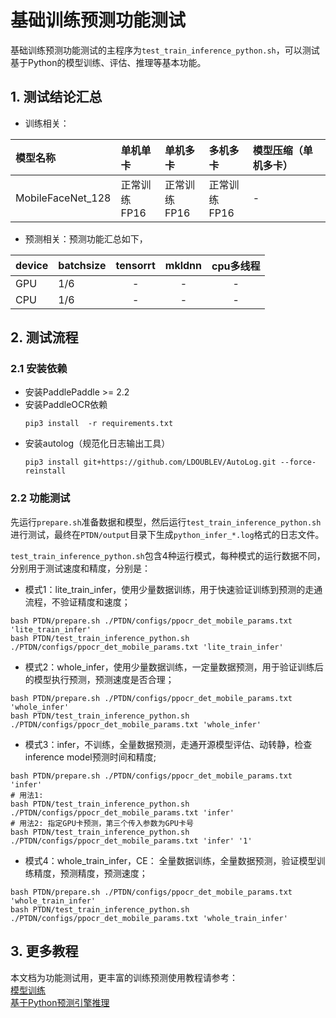 # 基础训练预测功能测试

基础训练预测功能测试的主程序为`test_train_inference_python.sh`，可以测试基于Python的模型训练、评估、推理等基本功能。

## 1. 测试结论汇总

- 训练相关：

| 模型名称 | 单机单卡 | 单机多卡 | 多机多卡 | 模型压缩（单机多卡） |
|   :----  |    :----  |  :----   |  :----   |  :----   |
| MobileFaceNet_128| 正常训练 <br> FP16 | 正常训练 <br> FP16 | 正常训练 <br> FP16 | - |

- 预测相关：预测功能汇总如下，

|device | batchsize | tensorrt | mkldnn | cpu多线程 |
|  ---- |   ----   |  :----:  |   :----:   |  :----:  |
| GPU | 1/6 | - | - | - |
| CPU | 1/6 | - | - | - |


## 2. 测试流程
### 2.1 安装依赖
- 安装PaddlePaddle >= 2.2
- 安装PaddleOCR依赖
    ```
    pip3 install  -r requirements.txt
    ```
- 安装autolog（规范化日志输出工具）
    ```
    pip3 install git+https://github.com/LDOUBLEV/AutoLog.git --force-reinstall
    ```


### 2.2 功能测试
先运行`prepare.sh`准备数据和模型，然后运行`test_train_inference_python.sh`进行测试，最终在```PTDN/output```目录下生成`python_infer_*.log`格式的日志文件。


`test_train_inference_python.sh`包含4种运行模式，每种模式的运行数据不同，分别用于测试速度和精度，分别是：

- 模式1：lite_train_infer，使用少量数据训练，用于快速验证训练到预测的走通流程，不验证精度和速度；
```shell
bash PTDN/prepare.sh ./PTDN/configs/ppocr_det_mobile_params.txt 'lite_train_infer'
bash PTDN/test_train_inference_python.sh ./PTDN/configs/ppocr_det_mobile_params.txt 'lite_train_infer'
```  

- 模式2：whole_infer，使用少量数据训练，一定量数据预测，用于验证训练后的模型执行预测，预测速度是否合理；
```shell
bash PTDN/prepare.sh ./PTDN/configs/ppocr_det_mobile_params.txt 'whole_infer'
bash PTDN/test_train_inference_python.sh ./PTDN/configs/ppocr_det_mobile_params.txt 'whole_infer'
```  

- 模式3：infer，不训练，全量数据预测，走通开源模型评估、动转静，检查inference model预测时间和精度;
```shell
bash PTDN/prepare.sh ./PTDN/configs/ppocr_det_mobile_params.txt 'infer'
# 用法1:
bash PTDN/test_train_inference_python.sh ./PTDN/configs/ppocr_det_mobile_params.txt 'infer'
# 用法2: 指定GPU卡预测，第三个传入参数为GPU卡号
bash PTDN/test_train_inference_python.sh ./PTDN/configs/ppocr_det_mobile_params.txt 'infer' '1'
```  

- 模式4：whole_train_infer，CE： 全量数据训练，全量数据预测，验证模型训练精度，预测精度，预测速度；
```shell
bash PTDN/prepare.sh ./PTDN/configs/ppocr_det_mobile_params.txt 'whole_train_infer'
bash PTDN/test_train_inference_python.sh ./PTDN/configs/ppocr_det_mobile_params.txt 'whole_train_infer'
```  

## 3. 更多教程
本文档为功能测试用，更丰富的训练预测使用教程请参考：  
[模型训练](https://github.com/PaddlePaddle/PaddleOCR/blob/dygraph/doc/doc_ch/training.md)  
[基于Python预测引擎推理](https://github.com/PaddlePaddle/PaddleOCR/blob/dygraph/doc/doc_ch/inference.md)
